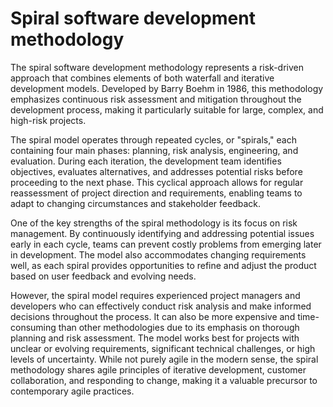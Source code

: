 # Spiral software development methodology

The spiral software development methodology represents a risk-driven approach that combines elements of both waterfall and iterative development models. Developed by Barry Boehm in 1986, this methodology emphasizes continuous risk assessment and mitigation throughout the development process, making it particularly suitable for large, complex, and high-risk projects.

The spiral model operates through repeated cycles, or "spirals," each containing four main phases: planning, risk analysis, engineering, and evaluation. During each iteration, the development team identifies objectives, evaluates alternatives, and addresses potential risks before proceeding to the next phase. This cyclical approach allows for regular reassessment of project direction and requirements, enabling teams to adapt to changing circumstances and stakeholder feedback.

One of the key strengths of the spiral methodology is its focus on risk management. By continuously identifying and addressing potential issues early in each cycle, teams can prevent costly problems from emerging later in development. The model also accommodates changing requirements well, as each spiral provides opportunities to refine and adjust the product based on user feedback and evolving needs.

However, the spiral model requires experienced project managers and developers who can effectively conduct risk analysis and make informed decisions throughout the process. It can also be more expensive and time-consuming than other methodologies due to its emphasis on thorough planning and risk assessment. The model works best for projects with unclear or evolving requirements, significant technical challenges, or high levels of uncertainty. While not purely agile in the modern sense, the spiral methodology shares agile principles of iterative development, customer collaboration, and responding to change, making it a valuable precursor to contemporary agile practices.
